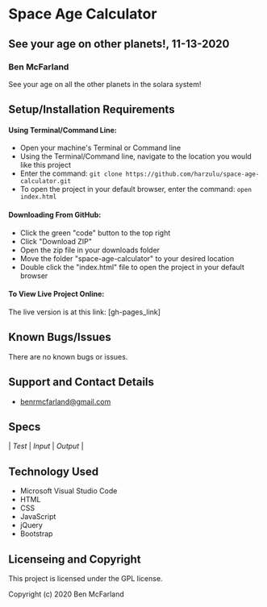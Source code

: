 # Space Age Calculator

## See your age on other planets!, 11-13-2020

### Ben McFarland

See your age on all the other planets in the solara system!

## Setup/Installation Requirements

#### Using Terminal/Command Line:
* Open your machine's Terminal or Command line
* Using the Terminal/Command line, navigate to the location you would like this project
* Enter the command: `git clone https://github.com/harzulu/space-age-calculator.git`
* To open the project in your default browser, enter the command: `open index.html`

#### Downloading From GitHub:
* Click the green "code" button to the top right
* Click "Download ZIP"
* Open the zip file in your downloads folder
* Move the folder "space-age-calculator" to your desired location
* Double click the "index.html" file to open the project in your default browser

#### To View Live Project Online:
The live version is at this link:
[gh-pages_link]

## Known Bugs/Issues

There are no known bugs or issues.

## Support and Contact Details

* benrmcfarland@gmail.com

## Specs

| *Test* | *Input* | *Output* |

## Technology Used

* Microsoft Visual Studio Code
* HTML
* CSS
* JavaScript
* jQuery
* Bootstrap

## Licenseing and Copyright

This project is licensed under the GPL license.

Copyright (c) 2020 Ben McFarland